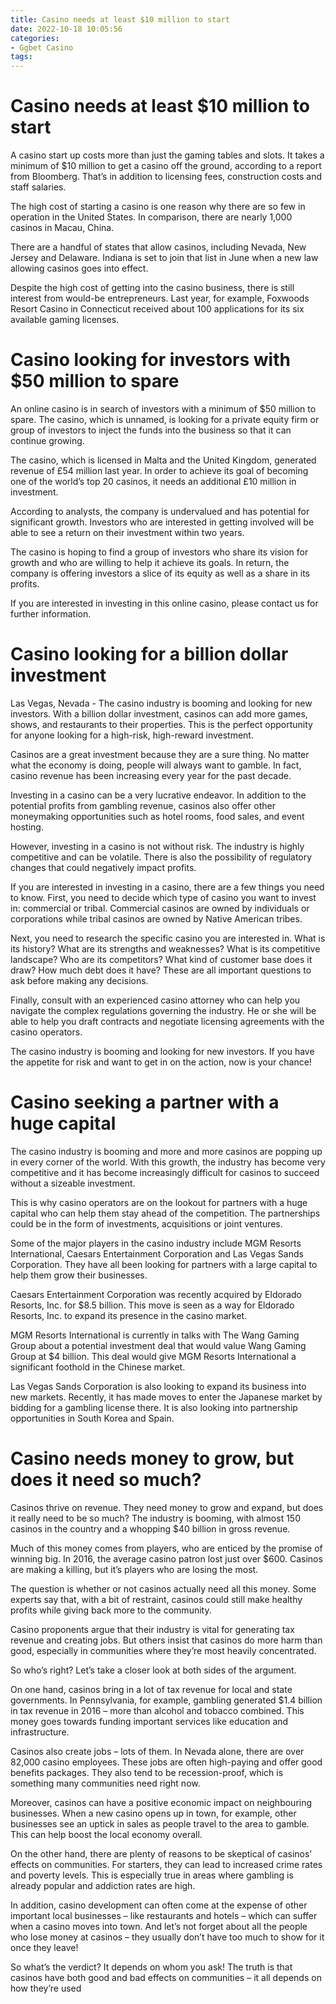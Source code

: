 ```yaml
---
title: Casino needs at least $10 million to start
date: 2022-10-18 10:05:56
categories:
- Ggbet Casino
tags:
---
```



#  Casino needs at least $10 million to start

A casino start up costs more than just the gaming tables and slots. It takes a minimum of $10 million to get a casino off the ground, according to a report from Bloomberg. That’s in addition to licensing fees, construction costs and staff salaries.

The high cost of starting a casino is one reason why there are so few in operation in the United States. In comparison, there are nearly 1,000 casinos in Macau, China.

There are a handful of states that allow casinos, including Nevada, New Jersey and Delaware. Indiana is set to join that list in June when a new law allowing casinos goes into effect.

Despite the high cost of getting into the casino business, there is still interest from would-be entrepreneurs. Last year, for example, Foxwoods Resort Casino in Connecticut received about 100 applications for its six available gaming licenses.

#  Casino looking for investors with $50 million to spare

An online casino is in search of investors with a minimum of $50 million to spare. The casino, which is unnamed, is looking for a private equity firm or group of investors to inject the funds into the business so that it can continue growing.

The casino, which is licensed in Malta and the United Kingdom, generated revenue of £54 million last year. In order to achieve its goal of becoming one of the world’s top 20 casinos, it needs an additional £10 million in investment.

According to analysts, the company is undervalued and has potential for significant growth. Investors who are interested in getting involved will be able to see a return on their investment within two years.

The casino is hoping to find a group of investors who share its vision for growth and who are willing to help it achieve its goals. In return, the company is offering investors a slice of its equity as well as a share in its profits.

If you are interested in investing in this online casino, please contact us for further information.

#  Casino looking for a billion dollar investment

Las Vegas, Nevada - The casino industry is booming and looking for new investors. With a billion dollar investment, casinos can add more games, shows, and restaurants to their properties. This is the perfect opportunity for anyone looking for a high-risk, high-reward investment.

Casinos are a great investment because they are a sure thing. No matter what the economy is doing, people will always want to gamble. In fact, casino revenue has been increasing every year for the past decade.

Investing in a casino can be a very lucrative endeavor. In addition to the potential profits from gambling revenue, casinos also offer other moneymaking opportunities such as hotel rooms, food sales, and event hosting.

However, investing in a casino is not without risk. The industry is highly competitive and can be volatile. There is also the possibility of regulatory changes that could negatively impact profits.

If you are interested in investing in a casino, there are a few things you need to know. First, you need to decide which type of casino you want to invest in: commercial or tribal. Commercial casinos are owned by individuals or corporations while tribal casinos are owned by Native American tribes.

Next, you need to research the specific casino you are interested in. What is its history? What are its strengths and weaknesses? What is its competitive landscape? Who are its competitors? What kind of customer base does it draw? How much debt does it have? These are all important questions to ask before making any decisions.

Finally, consult with an experienced casino attorney who can help you navigate the complex regulations governing the industry. He or she will be able to help you draft contracts and negotiate licensing agreements with the casino operators.

The casino industry is booming and looking for new investors. If you have the appetite for risk and want to get in on the action, now is your chance!

#  Casino seeking a partner with a huge capital

The casino industry is booming and more and more casinos are popping up in every corner of the world. With this growth, the industry has become very competitive and it has become increasingly difficult for casinos to succeed without a sizeable investment.

This is why casino operators are on the lookout for partners with a huge capital who can help them stay ahead of the competition. The partnerships could be in the form of investments, acquisitions or joint ventures.

Some of the major players in the casino industry include MGM Resorts International, Caesars Entertainment Corporation and Las Vegas Sands Corporation. They have all been looking for partners with a large capital to help them grow their businesses.

Caesars Entertainment Corporation was recently acquired by Eldorado Resorts, Inc. for $8.5 billion. This move is seen as a way for Eldorado Resorts, Inc. to expand its presence in the casino market.

MGM Resorts International is currently in talks with The Wang Gaming Group about a potential investment deal that would value Wang Gaming Group at $4 billion. This deal would give MGM Resorts International a significant foothold in the Chinese market.

Las Vegas Sands Corporation is also looking to expand its business into new markets. Recently, it has made moves to enter the Japanese market by bidding for a gambling license there. It is also looking into partnership opportunities in South Korea and Spain.

#  Casino needs money to grow, but does it need so much?

Casinos thrive on revenue. They need money to grow and expand, but does it really need to be so much? The industry is booming, with almost 150 casinos in the country and a whopping $40 billion in gross revenue.

Much of this money comes from players, who are enticed by the promise of winning big. In 2016, the average casino patron lost just over $600. Casinos are making a killing, but it’s players who are losing the most.

The question is whether or not casinos actually need all this money. Some experts say that, with a bit of restraint, casinos could still make healthy profits while giving back more to the community.

Casino proponents argue that their industry is vital for generating tax revenue and creating jobs. But others insist that casinos do more harm than good, especially in communities where they’re most heavily concentrated.

So who’s right? Let’s take a closer look at both sides of the argument.

On one hand, casinos bring in a lot of tax revenue for local and state governments. In Pennsylvania, for example, gambling generated $1.4 billion in tax revenue in 2016 – more than alcohol and tobacco combined. This money goes towards funding important services like education and infrastructure.

Casinos also create jobs – lots of them. In Nevada alone, there are over 82,000 casino employees. These jobs are often high-paying and offer good benefits packages. They also tend to be recession-proof, which is something many communities need right now.

Moreover, casinos can have a positive economic impact on neighbouring businesses. When a new casino opens up in town, for example, other businesses see an uptick in sales as people travel to the area to gamble. This can help boost the local economy overall.

On the other hand, there are plenty of reasons to be skeptical of casinos’ effects on communities. For starters, they can lead to increased crime rates and poverty levels. This is especially true in areas where gambling is already popular and addiction rates are high.

In addition, casino development can often come at the expense of other important local businesses – like restaurants and hotels – which can suffer when a casino moves into town. And let’s not forget about all the people who lose money at casinos – they usually don’t have too much to show for it once they leave!

So what’s the verdict? It depends on whom you ask! The truth is that casinos have both good and bad effects on communities – it all depends on how they’re used